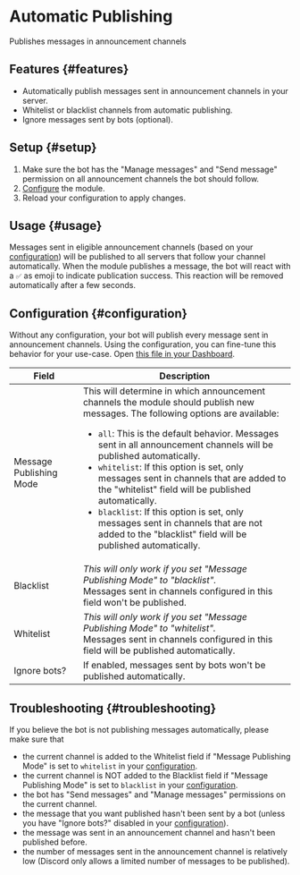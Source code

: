 # Automatic Publishing

Publishes messages in announcement channels

<ModuleOverview moduleName="auto-publisher" />

## Features {#features}

* Automatically publish messages sent in announcement channels in your server.
* Whitelist or blacklist channels from automatic publishing.
* Ignore messages sent by bots (optional).

## Setup {#setup}

1. Make sure the bot has the "Manage messages" and "Send message" permission on all announcement channels the bot should follow.
2. [Configure](#configuration) the module.
3. Reload your configuration to apply changes.

## Usage {#usage}

Messages sent in eligible announcement channels (based on your [configuration](#configuration)) will be published to all
servers that follow your channel automatically.
When the module publishes a message, the bot will react with a `✅` as emoji to indicate publication success. This
reaction will be removed automatically after a few seconds.

## Configuration {#configuration}

Without any configuration, your bot will publish every message sent in announcement channels. Using the configuration,
you can fine-tune this behavior for your use-case.
Open [this file in your Dashboard](https://scnx.app/glink?page=bot/configuration?file=auto-publisher|config).

| Field                   | Description                                                                                                                                                                                                                                                                                                                                                                                                                                                                                                                                                                                                     |
|-------------------------|-----------------------------------------------------------------------------------------------------------------------------------------------------------------------------------------------------------------------------------------------------------------------------------------------------------------------------------------------------------------------------------------------------------------------------------------------------------------------------------------------------------------------------------------------------------------------------------------------------------------|
| Message Publishing Mode | This will determine in which announcement channels the module should publish new messages. The following options are available: <ul><li><code>all</code>: This is the default behavior. Messages sent in all announcement channels will be published automatically.</li><li><code>whitelist</code>: If this option is set, only messages sent in channels that are added to the "whitelist" field will be published automatically.</li><li><code>blacklist</code>: If this option is set, only messages sent in channels that are not added to the "blacklist" field will be published automatically.</li></ul> |
| Blacklist               | *This will only work if you set "Message Publishing Mode" to "blacklist".*<br/>Messages sent in channels configured in this field won't be published.                                                                                                                                                                                                                                                                                                                                                                                                                                                           |
| Whitelist               | *This will only work if you set "Message Publishing Mode" to "whitelist".*<br/>Messages sent in channels configured in this field will be published automatically.                                                                                                                                                                                                                                                                                                                                                                                                                                              |
| Ignore bots?            | If enabled, messages sent by bots won't be published automatically.                                                                                                                                                                                                                                                                                                                                                                                                                                                                                                                                             |

## Troubleshooting {#troubleshooting}

If you believe the bot is not publishing messages automatically, please make sure that

* the current channel is added to the Whitelist field if "Message Publishing Mode" is set to `whitelist` in
  your [configuration](#configuration).
* the current channel is NOT added to the Blacklist field if "Message Publishing Mode" is set to `blacklist` in
  your [configuration](#configuration).
* the bot has "Send messages" and "Manage messages" permissions on the current channel.
* the message that you want published hasn't been sent by a bot (unless you have "Ignore bots?" disabled in
  your [configuration](#configuration)).
* the message was sent in an announcement channel and hasn't been published before.
* the number of messages sent in the announcement channel is relatively low (Discord only allows a limited number of
  messages to be published).
